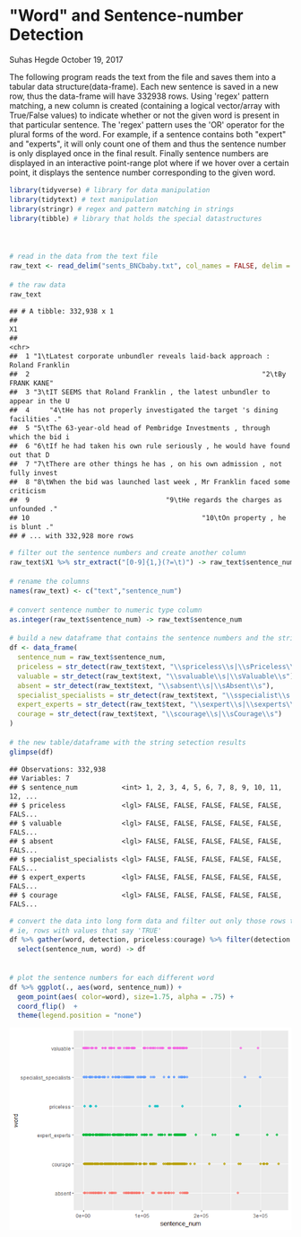 "Word" and Sentence-number Detection
================
Suhas Hegde
October 19, 2017

The following program reads the text from the file and saves them into a tabular data structure(data-frame). Each new sentence is saved in a new row, thus the data-frame will have 332938 rows. Using 'regex' pattern matching, a new column is created (containing a logical vector/array with True/False values) to indicate whether or not the given word is present in that particular sentence. The 'regex' pattern uses the 'OR' operator for the plural forms of the word. For example, if a sentence contains both "expert" and "experts", it will only count one of them and thus the sentence number is only displayed once in the final result. Finally sentence numbers are displayed in an interactive point-range plot where if we hover over a certain point, it displays the sentence number corresponding to the given word.

``` r
library(tidyverse) # library for data manipulation
library(tidytext) # text manipulation
library(stringr) # regex and pattern matching in strings
library(tibble) # library that holds the special datastructures



# read in the data from the text file
raw_text <- read_delim("sents_BNCbaby.txt", col_names = FALSE, delim = "\n")

# the raw data 
raw_text
```

    ## # A tibble: 332,938 x 1
    ##                                                                             X1
    ##                                                                          <chr>
    ##  1 "1\tLatest corporate unbundler reveals laid-back approach : Roland Franklin
    ##  2                                                          "2\tBy FRANK KANE"
    ##  3 "3\tIT SEEMS that Roland Franklin , the latest unbundler to appear in the U
    ##  4     "4\tHe has not properly investigated the target 's dining facilities ."
    ##  5 "5\tThe 63-year-old head of Pembridge Investments , through which the bid i
    ##  6 "6\tIf he had taken his own rule seriously , he would have found out that D
    ##  7 "7\tThere are other things he has , on his own admission , not fully invest
    ##  8 "8\tWhen the bid was launched last week , Mr Franklin faced some criticism 
    ##  9                                  "9\tHe regards the charges as unfounded ."
    ## 10                                           "10\tOn property , he is blunt ."
    ## # ... with 332,928 more rows

``` r
# filter out the sentence numbers and create another column
raw_text$X1 %>% str_extract("[0-9]{1,}(?=\t)") -> raw_text$sentence_num

# rename the columns
names(raw_text) <- c("text","sentence_num")

# convert sentence number to numeric type column
as.integer(raw_text$sentence_num) -> raw_text$sentence_num

# build a new dataframe that contains the sentence numbers and the string detection result  for each word
df <- data_frame(
  sentence_num = raw_text$sentence_num,
  priceless = str_detect(raw_text$text, "\\spriceless\\s|\\sPriceless\\s"),
  valuable = str_detect(raw_text$text, "\\svaluable\\s|\\sValuable\\s"),
  absent = str_detect(raw_text$text, "\\sabsent\\s|\\sAbsent\\s"),
  specialist_specialists = str_detect(raw_text$text, "\\sspecialist\\s|\\sspecialists\\s|\\sSpecialist\\s|\\sSpecialists\\s"),
  expert_experts = str_detect(raw_text$text, "\\sexpert\\s|\\sexperts\\s|\\sExpert\\s|\\sExperts\\s"),
  courage = str_detect(raw_text$text, "\\scourage\\s|\\sCourage\\s")
)

# the new table/dataframe with the string setection results
glimpse(df)
```

    ## Observations: 332,938
    ## Variables: 7
    ## $ sentence_num           <int> 1, 2, 3, 4, 5, 6, 7, 8, 9, 10, 11, 12, ...
    ## $ priceless              <lgl> FALSE, FALSE, FALSE, FALSE, FALSE, FALS...
    ## $ valuable               <lgl> FALSE, FALSE, FALSE, FALSE, FALSE, FALS...
    ## $ absent                 <lgl> FALSE, FALSE, FALSE, FALSE, FALSE, FALS...
    ## $ specialist_specialists <lgl> FALSE, FALSE, FALSE, FALSE, FALSE, FALS...
    ## $ expert_experts         <lgl> FALSE, FALSE, FALSE, FALSE, FALSE, FALS...
    ## $ courage                <lgl> FALSE, FALSE, FALSE, FALSE, FALSE, FALS...

``` r
# convert the data into long form data and filter out only those rows that contain actual detection,
# ie, rows with values that say 'TRUE'
df %>% gather(word, detection, priceless:courage) %>% filter(detection == TRUE) %>%
  select(sentence_num, word) -> df


# plot the sentence numbers for each different word
df %>% ggplot(., aes(word, sentence_num)) +
  geom_point(aes( color=word), size=1.75, alpha = .75) +
  coord_flip()  +
  theme(legend.position = "none") 
```

![](README_files/figure-markdown_github-ascii_identifiers/unnamed-chunk-1-1.png)
